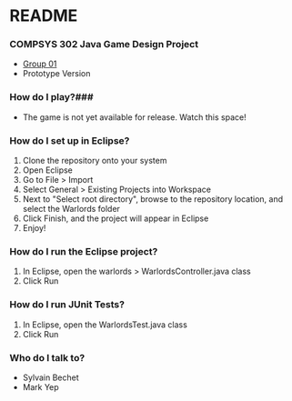 # README #

### COMPSYS 302 Java Game Design Project ###
* [Group 01](https://www.youtube.com/watch?v=PfYnvDL0Qcw)
* Prototype Version

### How do I play?###
* The game is not yet available for release. Watch this space!

### How do I set up in Eclipse? ###
1. Clone the repository onto your system
2. Open Eclipse
3. Go to File > Import 
4. Select General > Existing Projects into Workspace
5. Next to "Select root directory", browse to the repository location, and select the Warlords folder 
6. Click Finish, and the project will appear in Eclipse
7. Enjoy!

### How do I run the Eclipse project? ###
1. In Eclipse, open the warlords > WarlordsController.java class
2. Click Run

### How do I run JUnit Tests? ###
1. In Eclipse, open the WarlordsTest.java class
2. Click Run

### Who do I talk to? ###
* Sylvain Bechet
* Mark Yep